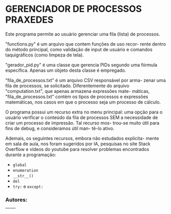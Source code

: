 

GERENCIADOR DE PROCESSOS PRAXEDES
=================================

Este programa permite ao usuário gerenciar uma fila (lista)
de processos.

"functions.py" é um arquivo que contem funções de uso recor-
rente dentro do método principal, como validação de input de
usuário e comandos taquigráficos (como limpeza de tela).

"gerador_pid.py" é uma classe que gerencia PIDs segundo uma
fórmula específica. Apenas um objeto desta classe é empregado.

"fila_de_processos.txt" é um arquivo CSV responsável por arma-
zenar uma fila de processos, se solicitado. Diferentemente do
arquivo "computation.txt", que apenas armazena expressões mate-
máticas, "fila_de_processos.txt" contém os tipos de processos
e expressões matemáticas, nos casos em que o processo seja um
processo de cálculo.

O programa possui um recurso extra no menu principal: uma opção
para o usuário verificar o conteúdo da fila de processos SEM a
necessidade de criar um processo de impressão. Tal recurso mos-
trou-se muito útil para fins de debug, e consideramos útil man-
tê-lo ativo.

Ademais, os seguintes recursos, embora não estudados explicita-
mente em sala de aula, nos foram sugeridos por IA, pesquisas no
site Stack Overflow e vídeos do youtube para resolver problemas 
encontrados durante a programação:

- ``global``
- ``enumeration``
- `__str__()`
- ``del``
- ``try:`` e ``except:``

### Autores:
| [](https://github.com/GabrielPonzoni) |  [](https://github.com/MeanRaccoon) |
| :---: | :---: |